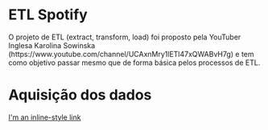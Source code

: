 # ETL Spotify

<p align="left">O projeto de ETL (extract, transform, load) foi proposto pela YouTuber Inglesa Karolina Sowinska (https://www.youtube.com/channel/UCAxnMry1lETl47xQWABvH7g) e tem como objetivo passar mesmo que de forma básica pelos processos de ETL.</p>

# Aquisição dos dados

[I'm an inline-style link](https://www.google.com)
